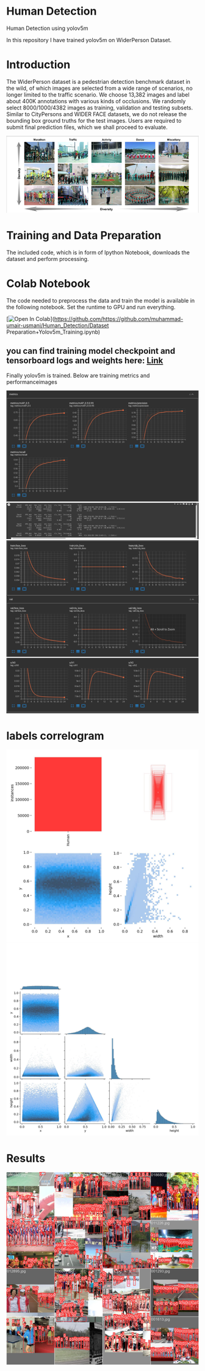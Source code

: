 # Human Detection
Human Detection using yolov5m


In this repository I have trained yolov5m on WiderPerson Dataset.




# Introduction

The WiderPerson dataset is a pedestrian detection benchmark dataset in the wild, of which images are selected from a wide range of scenarios, no longer limited to the traffic scenario. We choose 13,382 images and label about 400K annotations with various kinds of occlusions. We randomly select 8000/1000/4382 images as training, validation and testing subsets. Similar to CityPersons and WIDER FACE datasets, we do not release the bounding box ground truths for the test images. Users are required to submit final prediction files, which we shall proceed to evaluate.


![image](./dataset.png)

# Training and Data Preparation

The included code, which is in form of Ipython Notebook, downloads the dataset and perform processing.

# Colab Notebook
The code needed to preprocess the data and train the model is available in the following notebook.
Set the runtime to GPU and run everything.

[![Open In Colab](https://colab.research.google.com/assets/colab-badge.svg)](https://github.com/https://github.com/muhammad-umair-usmani/Human_Detection/Dataset Preparation+Yolov5m_Training.ipynb)

## you can find training model checkpoint and tensorboard logs and weights here: [Link](https://drive.google.com/drive/folders/1Yw9tnRs0LweOGaYGI4SSyUhW0Gf0gGfY?usp=sharing) 

Finally yolov5m is trained. Below are training metrics and performanceimages

![image](./training_metrics.png)
![image](./training_logs.png)
![image](./training_loss.png)
![image](./training_lr.png)

# labels correlogram

![image](./labels.jpg)
![image](./labels_correlogram.jpg)
# Results
![image](./train_batch2.jpg)



